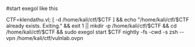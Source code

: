 #start exegol like this

CTF=klendathu.vl; [ -d /home/kali/ctf/$CTF ] && echo "/home/kali/ctf/$CTF already exists. Exiting." && exit 1 || mkdir -p /home/kali/ctf/$CTF && cd /home/kali/ctf/$CTF && sudo exegol start $CTF nightly -fs -cwd -s zsh --vpn /home/kali/ctf/vulnlab.ovpn
